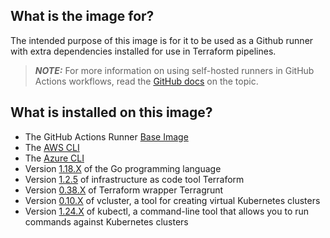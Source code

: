 ## What is the image for?
The intended purpose of this image is for it to be used as a Github runner with extra dependencies installed for use in Terraform pipelines. 

> **_NOTE:_** For more information on using self-hosted runners in GitHub Actions workflows, read the [GitHub docs](https://docs.github.com/en/actions/hosting-your-own-runners/about-self-hosted-runners) on the topic.

## What is installed on this image?
- The GitHub Actions Runner [Base Image](https://hub.docker.com/r/summerwind/actions-runner/tags) 
- The [AWS CLI](https://aws.amazon.com/cli/)
- The [Azure CLI](https://packages.microsoft.com/repos/azure-cli/)
- Version [1.18.X](https://dl.google.com/go/go1.18.src.tar.gz) of the Go programming language
- Version [1.2.5](https://releases.hashicorp.com/terraform/1.2.5/) of infrastructure as code tool Terraform
- Version [0.38.X](https://github.com/gruntwork-io/terragrunt/releases/download/v0.38.4/terragrunt_linux_amd64) of Terraform wrapper Terragrunt 
- Version [0.10.X](https://github.com/loft-sh/vcluster/releases/download/v0.10.2/vcluster-linux-amd64) of vcluster, a tool for creating virtual Kubernetes clusters
- Version [1.24.X](https://storage.googleapis.com/kubernetes-release/release/v1.24.0/bin/linux/amd64/kubectl) of kubectl, a command-line tool that allows you to run commands against Kubernetes clusters
